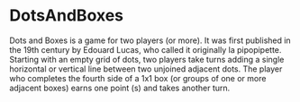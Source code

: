 # DotsAndBoxes
Dots and Boxes is a game for two players (or more). It was first published in the 19th century by Edouard Lucas, who called it originally la pipopipette. Starting with an empty grid of dots, two players take turns adding a single horizontal or vertical line between two unjoined adjacent dots. The player who completes the fourth side of a 1x1 box (or groups of one or more adjacent boxes) earns one point (s) and takes another turn. 
